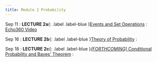 ```yaml
---
title: Module 2 Probability
---
```


Sep 11
: **LECTURE 2a**{: .label .label-blue }[Events and Set Operations](/assets/lectures/M2-Probability/M2a-Events-Set-Operations-Handout.pdf)
  :  [Echo360 Video](https://echo360.org/lesson/G_cfa36933-c0df-42df-a2b7-d31e4be7f9a2_47c3b0d1-758e-4090-99ce-7fc3cdd96573_2025-09-11T13:00:00.000_2025-09-11T14:15:00.000/classroom)


Sep 16
: **LECTURE 2b**{: .label .label-blue }[Theory of Probability](/assets/lectures/M2-Probability/M2b-Theory-Of-Probability-Handout.pdf)
  :  

Sep 18
: **LECTURE 2c**{: .label .label-blue }[*(FORTHCOMING)* Conditional Probability and Bayes' Theorem](#)
  :  
